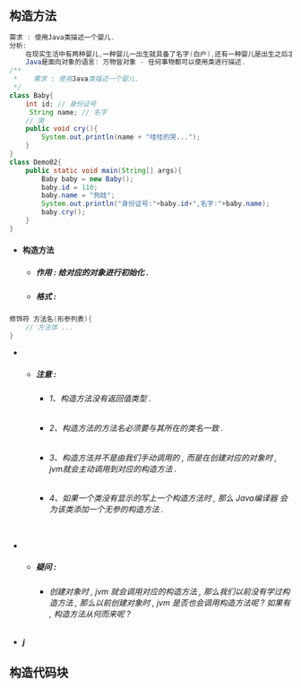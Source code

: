 ## 构造方法

```java
需求 : 使用Java类描述一个婴儿.
分析:
    在现实生活中有两种婴儿,一种婴儿一出生就具备了名字(白户),还有一种婴儿是出生之后才有名字的(黑户).
    Java是面向对象的语言: 万物皆对象 - 任何事物都可以使用类进行描述.
/**
 *    需求 : 使用Java类描述一个婴儿.
 */
class Baby{
    int id; // 身份证号
     String name; // 名字
    // 哭
    public void cry(){
        System.out.println(name + "哇哇的哭...");
    }
}
class Demo02{
    public static void main(String[] args){
        Baby baby = new Baby();
        baby.id = 110;
        baby.name = "狗娃";
        System.out.println("身份证号:"+baby.id+",名字:"+baby.name);
        baby.cry();
    }
}
```

* #### 构造方法

  * ##### 作用 : 给对应的对象进行初始化 .
  * ##### 格式 :

```java
修饰符 方法名(形参列表){
    // 方法体 ...
}
```

* * ##### 注意 :

    * ###### 1、构造方法没有返回值类型 .
    * ###### 2、构造方法的方法名必须要与其所在的类名一致 .
    * ###### 3、构造方法并不是由我们手动调用的 , 而是在创建对应的对象时 , jvm就会主动调用到对应的构造方法 .
    * ###### 4、如果一个类没有显示的写上一个构造方法时 , 那么 Java编译器 会为该类添加一个无参的构造方法 .

```java

```

* * ##### 疑问 :

    * ###### 创建对象时 ,  jvm 就会调用对应的构造方法 , 那么我们以前没有学过构造方法 , 那么以前创建对象时 , jvm 是否也会调用构造方法呢 ? 如果有 , 构造方法从何而来呢 ?
* ##### j

## 构造代码块



